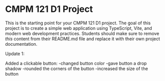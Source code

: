 # CMPM 121 D1 Project

This is the starting point for your CMPM 121 D1 project. The goal of this project is to create a simple web application using TypeScript, Vite, and modern web development practices. Students should make sure to remove _this_ content from their README.md file and replace it with their own project documentation.

Update 1:

Added a clickable button:
-changed button color
-gave button a drop shadow
-rounded the corners of the button
-increased the size of the button
